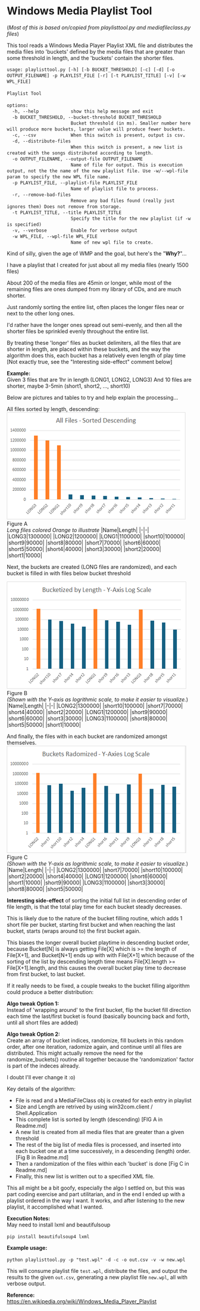 
# Windows Media Playlist Tool
(_Most of this is based on/copied from playlisttool.py and mediafileclass.py files_)

This tool reads a Windows Media Player Playlist XML file and distributes
the media files into 'buckets' defined by the media files that are greater
than some threshold in length, and the 'buckets' contain the shorter files.

```
usage: playlisttool.py [-h] [-b BUCKET_THRESHOLD] [-c] [-d] [-o OUTPUT_FILENAME] -p PLAYLIST_FILE [-r] [-t PLAYLIST_TITLE] [-v] [-w WPL_FILE]

Playlist Tool

options:
  -h, --help            show this help message and exit
  -b BUCKET_THRESHOLD, --bucket-threshold BUCKET_THRESHOLD
                        Bucket threshold (in ms). Smaller number here will produce more buckets, larger value will produce fewer buckets.
  -c, --csv             When this switch is present, output is csv.
  -d, --distribute-files
                        When this switch is present, a new list is created with the songs distributed according to length.
  -o OUTPUT_FILENAME, --output-file OUTPUT_FILENAME
                        Name of file for output. This is execution output, not the the name of the new playlist file. Use -w/--wpl-file param to specify the new WPL file name.
  -p PLAYLIST_FILE, --playlist-file PLAYLIST_FILE
                        Name of playlist file to process.
  -r, --remove-bad-files
                        Remove any bad files found (really just ignores them) Does not remove from storage.
  -t PLAYLIST_TITLE, --title PLAYLIST_TITLE
                        Specify the title for the new playlist (if -w is specified)
  -v, --verbose         Enable for verbose output
  -w WPL_FILE, --wpl-file WPL_FILE
                        Name of new wpl file to create.
```



Kind of silly, given the age of WMP and the goal, but here's the "**Why?**"...

I have a playlist that I created for just about all my media files (nearly
1500 files)

About 200 of the media files are 45min or longer, while most of the remaining
files are ones dumped from my library of CDs, and are much shorter.

Just randomly sorting the entire list, often places the longer files near or
next to the other long ones.

I'd rather have the longer ones spread out semi-evenly, and
then all the shorter files be sprinkled evenly throughout the entire list.

By treating these 'longer' files as bucket delimiters, all the files that are
shorter in length, are placed within these buckets, and the way the algorithm
does this, each bucket has a relatively even length of play time [Not exactly
true, see the "Interesting side-effect" comment below]

**Example:**<br>
Given 3 files that are 1hr in length (LONG1, LONG2, LONG3)
And 10 files are shorter, maybe 3-5min (short1, short2, ..., short10)

Below are pictures and tables to try and help explain the processing...

All files sorted by length, descending:
![img](./content/AllFilesSortedLengthDescending.png)<br>
Figure A<br>
_Long files colored Orange to illustrate_
|Name|Length|
|-|-|
|LONG3|1300000|
|LONG2|1200000|
|LONG1|1100000|
|short10|100000|
|short9|90000|
|short8|80000|
|short7|70000|
|short6|60000|
|short5|50000|
|short4|40000|
|short3|30000|
|short2|20000|
|short1|10000|

Next, the buckets are created (LONG files are randomized), and each bucket is filled in with files below bucket threshold

![img](./content/BucketsFilledBucketsDescending.png)<br>
Figure B<br>
_(Shown with the Y-axis as logrithmic scale, to make it easier to visualize._)
|Name|Length|
|-|-|
|LONG2|1300000|
|short10|100000|
|short7|70000|
|short4|40000|
|short2|20000|
|LONG1|1200000|
|short9|90000|
|short6|60000|
|short3|30000|
|LONG3|1100000|
|short8|80000|
|short5|50000|
|short1|10000|

And finally, the files with in each bucket are randomized amongst themselves.
![img](./content/BucketsFilledBucketsRandomized.png)<br>
Figure C<br>
_(Shown with the Y-axis as logrithmic scale, to make it easier to visualize._)
|Name|Length|
|-|-|
|LONG2|1300000|
|short7|70000|
|short10|100000|
|short2|20000|
|short4|40000|
|LONG1|1200000|
|short6|60000|
|short1|10000|
|short9|90000|
|LONG3|1100000|
|short3|30000|
|short8|80000|
|short5|50000|

  **Interesting side-effect** of sorting the initial full list in descending order
  of file length, is that the total play time for each bucket steadly decreases.

  This is likely due to the nature of the bucket filling routine, which adds 1
  short file per bucket, starting first bucket and when reaching the last
  bucket, starts (wraps around to) the first bucket again.
  
  This biases the longer overall bucket playtime in descending bucket order,
  because Bucket[N] is always getting File[X] which is >= the length of
  File[X+1], and Bucket[N+1] ends up with with File[X+1] which because of the
  sorting of the list by descending length time means File[X].length >= 
  File[X+1].length, and this causes the overall bucket play time to decrease
  from first bucket, to last bucket.

  If it really needs to be fixed, a couple tweaks to the bucket filling 
  algorithm could produce a better distribution:

  **Algo tweak Option 1:**<br>
  Instead of 'wrapping around' to the first bucket, flip the bucket fill
  direction each time the last/first bucket is found (basically bouncing back
  and forth, until all short files are added)

  **Algo tweak Option 2:**<br>
  Create an array of bucket indices, randomize, fill buckets in this random 
  order, after one iteration, radomize again, and continue until all files
  are distributed.  This might actually remove the need for the
  randomize_buckets() routine all together because the 'randomization' factor is part of the indeces already.

  I doubt I'll ever change it :o)

Key details of the algorithm:
- File is read and a MediaFileClass obj is created for each entry in playlist
- Size and Length are retrived by using win32com.client / Shell.Application
- This complete list is sorted by length (descending) [FIG A in Readme.md]
- A new list is created from all media files that are greater than a given
  threshold
- The rest of the big list of media files is processed, and inserted into each
  bucket one at a time successively, in a descending (length) order. [Fig B in
  Readme.md]
- Then a randomization of the files within each 'bucket' is done [Fig C in
  Readme.md]
- Finally, this new list is written out to a specified XML file.

This all might be a bit goofy, especially the algo I settled on, but this was
part coding exercise and part utilitarian, and in the end I ended up with a
playlist ordered in the way I want. It works, and after listening to the new
playlist, it accomplished what I wanted.

**Execution Notes:**<br>
May need to install lxml and beautifulsoup

`pip install beautifulsoup4 lxml`

**Example usage:** <br>

`python playlisttool.py -p "test.wpl" -d -c -o out.csv -v -w new.wpl`

This will consume playlist file `test.wpl`, distribute the files, and
output the results to the given `out.csv`, generating a new playlist file `new.wpl`, all with verbose output.


**Reference:**<br>
    https://en.wikipedia.org/wiki/Windows_Media_Player_Playlist
